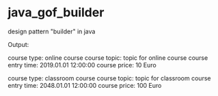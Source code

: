 # java_gof_builder
design pattern "builder" in java

Output:

course type: online course
course topic: topic for online course
course entry time: 2019.01.01 12:00:00
course price: 10 Euro

course type: classroom course
course topic: topic for classroom
course entry time: 2048.01.01 12:00:00
course price: 100 Euro
